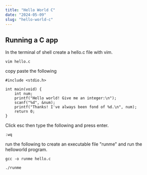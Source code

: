 ```yaml
---
title: "Hello World C"
date: "2024-05-09"
slug: "hello-world-c"
---
```


## Running a C app

In the terminal of shell create a hello.c file with vim.

```
vim hello.c
```

copy paste the following

```
#include <stdio.h>

int main(void) {
    int num;
    printf("Hello world! Give me an integer:\n");
    scanf("%d", &num);
    printf("Thanks! I've always been fond of %d.\n", num);
    return 0;
}
```

Click esc then type the following and press enter.

```
:wq
```

run the following to create an executable file "runme" and run the helloworld program.
```
gcc -o runme hello.c
```

```
./runme
```